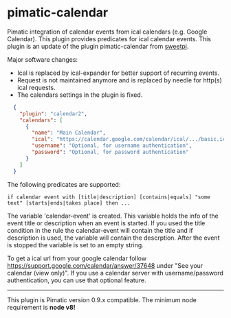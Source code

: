 pimatic-calendar
================

Pimatic integration of calendar events from ical calendars (e.g. Google Calendar). This plugin provides predicates for ical calendar events.
This plugin is an update of the plugin pimatic-calendar from [sweetpi](https://github.com/pimatic/pimatic-calendar).

Major software changes:
- Ical is replaced by ical-expander for better support of recurring events.
- Request is not maintained anymore and is replaced by needle for http(s) ical requests.
- The calendars settings in the plugin is fixed.


```json
  {
    "plugin": "calendar2",
    "calendars": [
      {
        "name": "Main Calendar",
        "ical": "https://calendar.google.com/calendar/ical/.../basic.ics",
        "username": "Optional, for username authentication",
        "password": "Optional, for password authentication"
      }
    ]
  }
```

The following predicates are supported:
```
if calendar event with [title|description] [contains|equals] "some text" [starts|ends|takes place] then ...
```

The variable 'calendar-event' is created. This variable holds the info of the event title or description when an event is started. If you used the title condition in the rule the calendar-event will contain the title and if description is used, the variable will contain the descrption.
After the event is stopped the variable is set to an empty string.

To get a ical url from your google calendar follow https://support.google.com/calendar/answer/37648 under "See your calendar (view only)". If you use a calendar server with username/password authentication, you can use that optional feature.


----
This plugin is Pimatic version 0.9.x compatible. The minimum node requirement is **node v8!**
